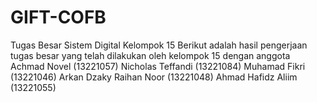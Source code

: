 # GIFT-COFB
Tugas Besar Sistem Digital Kelompok 15
Berikut adalah hasil pengerjaan tugas besar yang telah dilakukan oleh kelompok 15 dengan anggota
Achmad Novel (13221057) 
Nicholas Teffandi (13221084)
Muhamad Fikri (13221046) 
Arkan Dzaky Raihan Noor (13221048) 
Ahmad Hafidz Aliim (13221055) 
